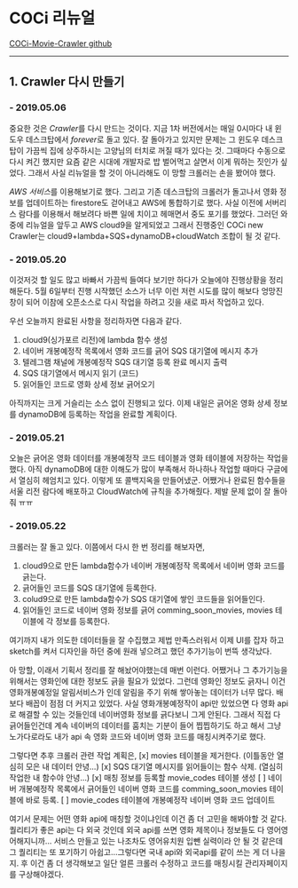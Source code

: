 # COCi 리뉴얼
[COCi-Movie-Crawler github](https://github.com/sw-corini/COCi-Movie-Crawler)

---

## 1. Crawler 다시 만들기

### - 2019.05.06
 중요한 것은 *Crawler*를 다시 만드는 것이다. 지금 1차 버전에서는 매일 0시마다 내 윈도우 데스크탑에서 *forever*로 돌고 있다. 잘 돌아가고 있지만 문제는 그 윈도우 데스크탑이 가끔씩 집에 상주하시는 고양님의 터치로 꺼질 때가 있다는 것. 그때마다 수동으로 다시 켜긴 했지만 요즘 같은 시대에 개발자로 밥 벌어먹고 살면서 이게 뭐하는 짓인가 싶었다. 그래서 사실 리뉴얼을 할 것이 아니라해도 이 망할 크롤러는 손을 봤어야 했다.

 *AWS 서비스*를 이용해보기로 했다. 그리고 기존 데스크탑의 크롤러가 돌고나서 영화 정보를 업데이트하는 firestore도 걷어내고 AWS에 통합하기로 했다. 사실 이전에 서버리스 람다를 이용해서 해보려다 바쁜 일에 치이고 헤매면서 중도 포기를 했었다. 그러던 와중에 리뉴얼을 앞두고 AWS cloud9을 알게되었고 그래서 진행중인 COCi new Crawler는 cloud9+lambda+SQS+dynamoDB+cloudWatch 조합이 될 것 같다.

### - 2019.05.20
 이것저것 할 일도 많고 바빠서 가끔씩 들여다 보기만 하다가 오늘에야 진행상황을 정리해둔다. 5월 6일부터 진행 시작했던 소스가 너무 이런 저런 시도를 많이 해보다 엉망진창이 되어 이참에 오픈소스로 다시 작업을 하려고 깃을 새로 파서 작업하고 있다. 
 
  우선 오늘까지 완료된 사항을 정리하자면 다음과 같다.
1. cloud9(싱가포르 리전)에 lambda 함수 생성
2. 네이버 개봉예정작 목록에서 영화 코드를 긁어 SQS 대기열에 메시지 추가
3. 텔레그램 채널에 개봉예정작 SQS 대기열 등록 완료 메시지 출력
4. SQS 대기열에서 메시지 읽기 (코드)
5. 읽어들인 코드로 영화 상세 정보 긁어오기

 아직까지는 크게 거슬리는 소스 없이 진행되고 있다. 이제 내일은 긁어온 영화 상세 정보를 dynamoDB에 등록하는 작업을 완료할 계획이다.

### - 2019.05.21
 오늘은 긁어온 영화 데이터를 개봉예정작 코드 테이블과 영화 테이블에 저장하는 작업을 했다. 아직 dynamoDB에 대한 이해도가 많이 부족해서 하나하나 작업할 때마다 구글에서 열심히 헤엄치고 있다. 이렇게 또 콜백지옥을 만들어냈군. 어쨌거나 완료된 함수들을 서울 리전 람다에 배포하고 CloudWatch에 규칙을 추가해줬다. 
 제발 문제 없이 잘 돌아줘 ㅠㅠ
 
### - 2019.05.22
 크롤러는 잘 돌고 있다. 이쯤에서 다시 한 번 정리를 해보자면,
 
 1. cloud9으로 만든 lambda함수가 네이버 개봉예정작 목록에서 네이버 영화 코드를 긁는다.
 2. 긁어들인 코드를 SQS 대기열에 등록한다.
 3. colud9으로 만든 lambda함수가 SQS 대기열에 쌓인 코드들을 읽어들인다.
 4. 읽어들인 코드로 네이버 영화 정보를 긁어 comming_soon_movies, movies 테이블에 각 정보를 등록한다.
 
 여기까지 내가 의도한 데이터들을 잘 수집했고 제법 만족스러워서 이제 UI를 잡자 하고 sketch를 켜서 디자인을 하던 중에 원래 넣으려고 했던 추가기능이 번뜩 생각났다. 
 
아 망할, 이래서 기획서 정리를 잘 해놨어야했는데 매번 이런다. 어쨌거나 그 추가기능을 위해서는 영화인에 대한 정보도 긁을 필요가 있었다.
 그런데 영화인 정보도 긁자니 이건 영화개봉예정일 알림서비스가 인데 알림을 주기 위해 쌓아놓는 데이터가 너무 많다. 배보다 배꼽이 점점 더 커지고 있었다. 사실 영화개봉예정작이 api만 있었으면 다 영화 api로 해결할 수 있는 것들인데 네이버영화 정보를 긁다보니 그게 안된다. 그래서 직접 다 긁어들인건데 계속 네이버의 데이터를 훔치는 기분이 들어 찝찝하기도 하고 해서 그냥 노가다로라도 내가 api 속 영화 코드와 네이버 영화 코드를 매칭시켜주기로 했다.
 
  그렇다면 추후 크롤러 관련 작업 계획은,
  [x] movies 테이블을 제거한다. (이틀동안 열심히 모은 내 데이터 안녕...)
  [x] SQS 대기열 메시지를 읽어들이는 함수 삭제. (열심히 작업한 내 함수야 안녕...)
  [x] 매칭 정보를 등록할 movie_codes 테이블 생성
  [ ] 네이버 개봉예정작 목록에서 긁어들인 네이버 영화 코드를 comming_soon_movies 테이블에 바로 등록.
  [ ] movie_codes 테이블에 개봉예정작 네이버 영화 코드 업데이트

 여기서 문제는 어떤 영화 api에 매칭할 것이냐인데 이건 좀 더 고민을 해봐야할 것 같다. 퀄리티가 좋은 api는 다 외국 것인데 외국 api를 쓰면 영화 제목이나 정보들도 다 영어영어해지니까... 서비스 만들고 있는 나조차도 영어유치원 입뺀 실력이라 안 될 것 같은데 그 퀄리티는 또 포기하기 아쉽고...그렇다면 국내 api와 외국api를 같이 쓰는 게 더 나을지. 후 이건 좀 더 생각해보고 일단 얼른 크롤러 수정하고 코드를 매칭시킬 관리자페이지를 구상해야겠다.
  
